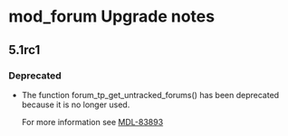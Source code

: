 # mod_forum Upgrade notes

## 5.1rc1

### Deprecated

- The function forum_tp_get_untracked_forums() has been deprecated because it is no longer used.

  For more information see [MDL-83893](https://tracker.moodle.org/browse/MDL-83893)
